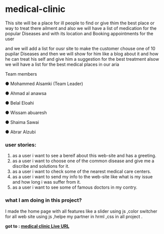 # medical-clinic 
This site will be a place for ill people to find or give thim the best place or way to treat there ailment and also
we will have a list of  medication for the popular Diseases and with its location and Booking appointments for the user

and we will add a list for ousr site to make the customer chouse one of 10 pupilar Diseases
and then we will show for him like a blog about it and how he can treat his self and give him 
a suggestion for the best treatment alsow we will have a list for the best medical places in our aria

Team members

●	Mohammed Alsamki (Team Leader)

●	Ahmad al anawsa

●	Belal Eloahi

●	Wissam abuaresh

●	Shaima Sawai

●	Abrar Alzubi


### user stories:
1. as a user i want to see a bereif about this web-site and has a greeting.
2. as a user i want to choose one of the common disease and give me a discribe and solutions for it.
3. as a user i want to check some of the nearest medical care centers.
4. as a user i want to send my info to the web-site like what is my issue and how long i was suffer from it.
5. as a user i want to see some of famous doctors in my contry.

### what I am doing in this project?
I made the home page with all features like a slider using js ,color switcher for all web site using js ,helpe my partner in hrml ,css in all project .

**got to : [medical clinic Live URL]( https://ahmed-alanaswah.github.io/medical-clinic-project/)**
